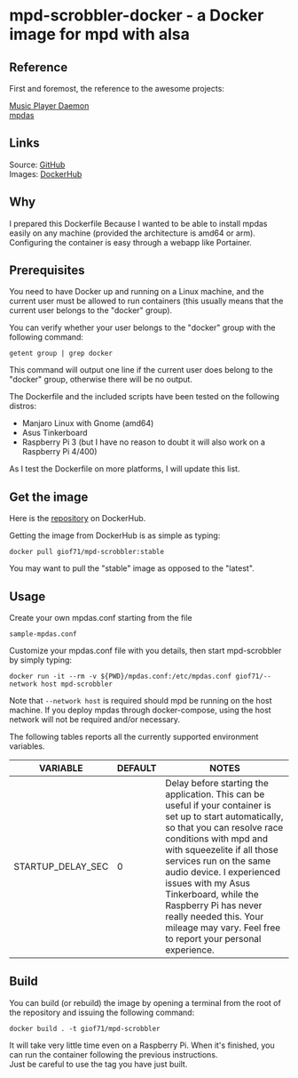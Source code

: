 # mpd-scrobbler-docker - a Docker image for mpd with alsa

## Reference

First and foremost, the reference to the awesome projects:

[Music Player Daemon](https://www.musicpd.org/)  
[mpdas](https://github.com/hrkfdn/mpdas/)

## Links
Source: [GitHub](https://github.com/giof71/mpd-scrobbler-docker)<br />
Images: [DockerHub](https://hub.docker.com/r/giof71/mpd-scrobbler)

## Why

I prepared this Dockerfile Because I wanted to be able to install mpdas easily on any machine (provided the architecture is amd64 or arm). Configuring the container is easy through a webapp like Portainer.

## Prerequisites

You need to have Docker up and running on a Linux machine, and the current user must be allowed to run containers (this usually means that the current user belongs to the "docker" group).

You can verify whether your user belongs to the "docker" group with the following command:

`getent group | grep docker`

This command will output one line if the current user does belong to the "docker" group, otherwise there will be no output.

The Dockerfile and the included scripts have been tested on the following distros:

- Manjaro Linux with Gnome (amd64)
- Asus Tinkerboard
- Raspberry Pi 3 (but I have no reason to doubt it will also work on a Raspberry Pi 4/400)

As I test the Dockerfile on more platforms, I will update this list.

## Get the image

Here is the [repository](https://hub.docker.com/repository/docker/giof71/mpd-scrobbler) on DockerHub.

Getting the image from DockerHub is as simple as typing:

`docker pull giof71/mpd-scrobbler:stable`

You may want to pull the "stable" image as opposed to the "latest".

## Usage

Create your own mpdas.conf starting from the file

`sample-mpdas.conf`

Customize your mpdas.conf file with you details, then start mpd-scrobbler by simply typing:

`docker run -it --rm -v ${PWD}/mpdas.conf:/etc/mpdas.conf giof71/--network host mpd-scrobbler`

Note that `--network host` is required should mpd be running on the host machine. If you deploy mpdas through docker-compose, using the host network will not be required and/or necessary.

The following tables reports all the currently supported environment variables.

VARIABLE | DEFAULT | NOTES
---|---|---
STARTUP_DELAY_SEC|0|Delay before starting the application. This can be useful if your container is set up to start automatically, so that you can resolve race conditions with mpd and with squeezelite if all those services run on the same audio device. I experienced issues with my Asus Tinkerboard, while the Raspberry Pi has never really needed this. Your mileage may vary. Feel free to report your personal experience.

## Build

You can build (or rebuild) the image by opening a terminal from the root of the repository and issuing the following command:

`docker build . -t giof71/mpd-scrobbler`

It will take very little time even on a Raspberry Pi. When it's finished, you can run the container following the previous instructions.  
Just be careful to use the tag you have just built.

